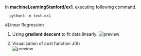 In **machineLearningStanford/ex1**, executing following command.
```
  python3 -m text.ex1
```
#Linear Regression<br>
1. Using **gradient descent** to fit data linearly.
![preview](https://cloud.githubusercontent.com/assets/5163329/18756753/a5b44b78-8123-11e6-9b2a-061a1d999e1b.png)

2. Visualization of cost function J(&theta;)<br>
![preview](https://cloud.githubusercontent.com/assets/5163329/18756723/89d63efc-8123-11e6-8091-fc11f536515d.png)

